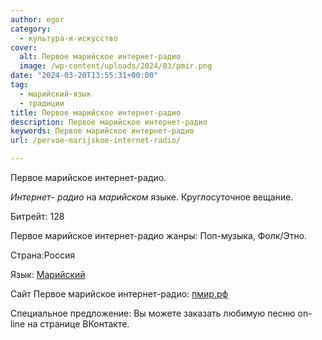```yaml
---
author: egor
category:
  - культура-и-искусство
cover:
  alt: Первое марийское интернет-радио
  image: /wp-content/uploads/2024/03/pmir.png
date: "2024-03-20T13:55:31+00:00"
tag:
  - марийский-язык
  - традиции
title: Первое марийское интернет-радио
description: Первое марийское интернет-радио
keywords: Первое марийское интернет-радио
url: /pervoe-marijskoe-internet-radio/

---
```

Первое марийское интернет-радио.

_Интернет_- _радио_ на _марийском_ языке. Круглосуточное вещание.

Битрейт: 128

Первое марийское интернет-радио жанры: Поп-музыка, Фолк/Этно.

Страна:Россия

Язык: [Марийский](/filarmoniya/)

Сайт Первое марийское интернет-радио: [пмир.рф](https://xn--h1ahig.xn--p1ai/)

Специальное предложение: Вы можете заказать любимую песню on-line на странице ВКонтакте.
